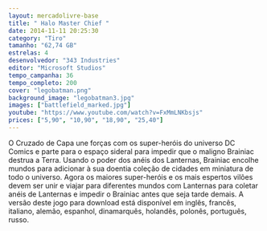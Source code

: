```yaml
---
layout: mercadolivre-base
title: " Halo Master Chief "
date: 2014-11-11 20:25:30
category: "Tiro"
tamanho: "62,74 GB"
estrelas: 4
desenvolvedor: "343 Industries"
editor: "Microsoft Studios"
tempo_campanha: 36
tempo_completo: 200
cover: "legobatman.png"
background_image: "legobatman3.jpg"
images: ["battlefield_marked.jpg"]
youtube: "https://www.youtube.com/watch?v=FxMmLNKbsjs"
prices: ["5,90", "10,90", "18,90", "25,40"]
---
```


O Cruzado de Capa une forças com os super-heróis do universo DC Comics e parte para o espaço sideral para impedir que o maligno Brainiac destrua a Terra. Usando o poder dos anéis dos Lanternas, Brainiac encolhe mundos para adicionar à sua doentia coleção de cidades em miniatura de todo o universo. Agora os maiores super-heróis e os mais espertos vilões devem ser unir e viajar para diferentes mundos com Lanternas para coletar anéis de Lanternas e impedir o Brainiac antes que seja tarde demais. A versão deste jogo para download está disponível em inglês, francês, italiano, alemão, espanhol, dinamarquês, holandês, polonês, português, russo.
